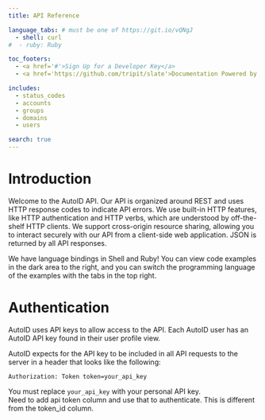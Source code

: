 ```yaml
---
title: API Reference

language_tabs: # must be one of https://git.io/vQNgJ
  - shell: curl
#  - ruby: Ruby

toc_footers:
  - <a href='#'>Sign Up for a Developer Key</a>
  - <a href='https://github.com/tripit/slate'>Documentation Powered by Slate</a>

includes:
  - status_codes
  - accounts
  - groups
  - domains
  - users

search: true
---
```


# Introduction

Welcome to the AutoID API. Our API is organized around REST and uses HTTP response codes to indicate API errors. We use built-in HTTP features, like HTTP authentication and HTTP verbs, which are understood by off-the-shelf HTTP clients. We support cross-origin resource sharing, allowing you to interact securely with our API from a client-side web application. JSON is returned by all API responses.

We have language bindings in Shell and Ruby! You can view code examples in the dark area to the right, and you can switch the programming language of the examples with the tabs in the top right.


# Authentication

AutoID uses API keys to allow access to the API. Each AutoID user has an AutoID API key found in their user profile view.

AutoID expects for the API key to be included in all API requests to the server in a header that looks like the following:

`Authorization: Token token=your_api_key`

<aside class="notice">
You must replace <code>your_api_key</code> with your personal API key.
</aside>


<aside class="warning">
Need to add api token column and use that to authenticate. This is different from the token_id column.
</aside>

